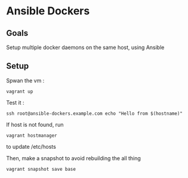 # Ansible Dockers

## Goals

Setup multiple docker daemons on the same host, using Ansible

## Setup

Spwan the vm :

    vagrant up

Test it :

    ssh root@ansible-dockers.example.com echo "Hello from $(hostname)"

If host is not found, run

    vagrant hostmanager

to update /etc/hosts

Then, make a snapshot to avoid rebuilding the all thing

    vagrant snapshot save base